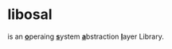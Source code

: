 # libosal

is an <ins>**o**</ins>peraing <ins>**s**</ins>ystem <ins>**a**</ins>bstraction <ins>**l**</ins>ayer Library. 
